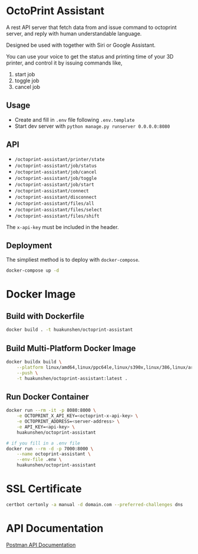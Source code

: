 # OctoPrint Assistant

A rest API server that fetch data from and issue command to octoprint server, and reply with human understandable language.

Designed be used with together with Siri or Google Assistant.

You can use your voice to get the status and printing time of your 3D printer, and control it by issuing commands like,

1. start job
2. toggle job
3. cancel job

## Usage

- Create and fill in `.env` file following `.env.template`
- Start dev server with `python manage.py runserver 0.0.0.0:8080`

## API

- `/octoprint-assistant/printer/state`
- `/octoprint-assistant/job/status`
- `/octoprint-assistant/job/cancel`
- `/octoprint-assistant/job/toggle`
- `/octoprint-assistant/job/start`
- `/octoprint-assistant/connect`
- `/octoprint-assistant/disconnect`
- `/octoprint-assistant/files/all`
- `/octoprint-assistant/files/select`
- `/octoprint-assistant/files/shift`

The `x-api-key` must be included in the header.

## Deployment

The simpliest method is to deploy with `docker-compose`.

```bash
docker-compose up -d
```

# Docker Image

## Build with Dockerfile

```bash
docker build . -t huakunshen/octoprint-assistant
```

## Build Multi-Platform Docker Image

```bash
docker buildx build \
    --platform linux/amd64,linux/ppc64le,linux/s390x,linux/386,linux/arm/v7,linux/arm/v6 \
    --push \
    -t huakunshen/octoprint-assistant:latest .
```

## Run Docker Container

```bash
docker run --rm -it -p 8080:8000 \
    -e OCTOPRINT_X_API_KEY=<octoprint-x-api-key> \
    -e OCTOPRINT_ADDRESS=<server-address> \
    -e API_KEY=<api-key> \
    huakunshen/octoprint-assistant
```

```bash
# if you fill in a .env file
docker run --rm -d -p 7000:8000 \
    --name octoprint-assistant \
    --env-file .env \
    huakunshen/octoprint-assistant
```

# SSL Certificate

```bash
certbot certonly -a manual -d domain.com --preferred-challenges dns
```

# API Documentation

[Postman API Documentation](https://documenter.getpostman.com/view/6372229/UVJbJyBi)
